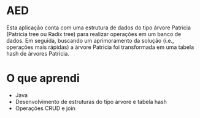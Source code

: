 # AED

  Esta aplicação conta com uma estrutura de dados do tipo árvore Patricia (Patricia tree ou Radix tree) para realizar operações em um banco de dados. 
  Em seguida, buscando um aprimoramento da solução (i.e., operações mais rápidas) a árvore Patricia foi transformada em uma tabela hash de árvores Patricia.

# O que aprendi

* Java
* Desenvolvimento de estruturas do tipo árvore e tabela hash
* Operações CRUD e join
